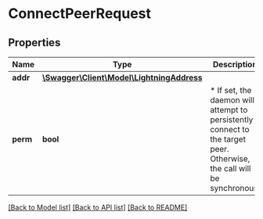 # ConnectPeerRequest

## Properties
Name | Type | Description | Notes
------------ | ------------- | ------------- | -------------
**addr** | [**\Swagger\Client\Model\LightningAddress**](LightningAddress.md) |  | [optional] 
**perm** | **bool** | * If set, the daemon will attempt to persistently connect to the target peer.  Otherwise, the call will be synchronous. | [optional] 

[[Back to Model list]](../README.md#documentation-for-models) [[Back to API list]](../README.md#documentation-for-api-endpoints) [[Back to README]](../README.md)


